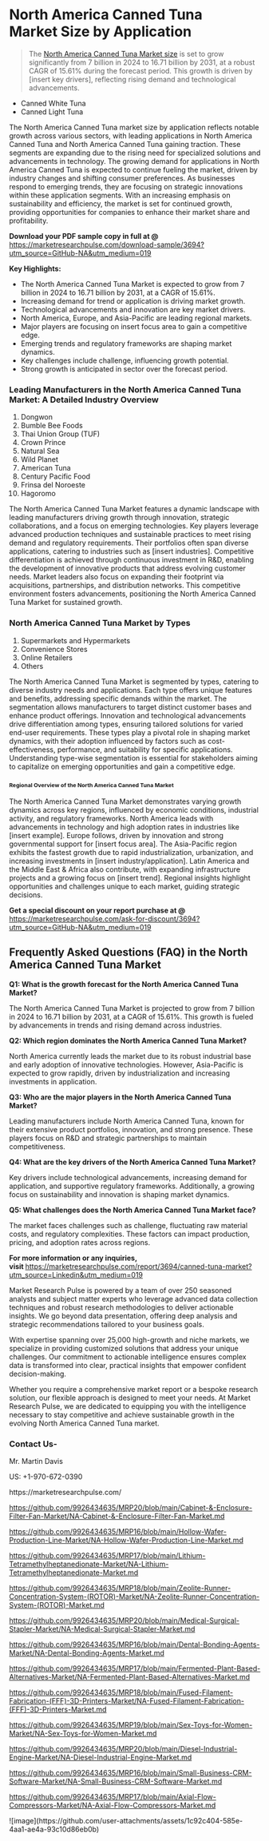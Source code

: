 <h1>North America Canned Tuna Market&nbsp;Size by Application</h1><blockquote><p>The <a href="https://marketresearchpulse.com/download-sample/3694?utm_source=GitHub-NA&amp;utm_medium=019">North America Canned Tuna Market size</a> is set to grow significantly from 7 billion in 2024 to 16.71 billion by 2031, at a robust CAGR of 15.61% during the forecast period. This growth is driven by [insert key drivers], reflecting rising demand and technological advancements.</p></blockquote><ul><li>Canned White Tuna <li> Canned Light Tuna</li></ul><p>The North America Canned Tuna market size by application reflects notable growth across various sectors, with leading applications in North America Canned Tuna and North America Canned Tuna gaining traction. These segments are expanding due to the rising need for specialized solutions and advancements in technology. The growing demand for applications in North America Canned Tuna is expected to continue fueling the market, driven by industry changes and shifting consumer preferences. As businesses respond to emerging trends, they are focusing on strategic innovations within these application segments. With an increasing emphasis on sustainability and efficiency, the market is set for continued growth, providing opportunities for companies to enhance their market share and profitability.</p><p><strong>Download your PDF sample copy in full at @ </strong><a href="https://marketresearchpulse.com/download-sample/3694?utm_source=GitHub-NA&amp;utm_medium=019">https://marketresearchpulse.com/download-sample/3694?utm_source=GitHub-NA&amp;utm_medium=019</a></p><p><strong>Key Highlights: </strong></p><ul><li>The North America Canned Tuna Market is expected to grow from 7 billion in 2024 to 16.71 billion by 2031, at a CAGR of 15.61%.</li><li>Increasing demand for trend or application is driving market growth.</li><li>Technological advancements and innovation are key market drivers.</li><li>North America, Europe, and Asia-Pacific are leading regional markets.</li><li>Major players are focusing on insert focus area to gain a competitive edge.</li><li>Emerging trends and regulatory frameworks are shaping market dynamics.</li><li>Key challenges include challenge, influencing growth potential.</li><li>Strong growth is anticipated in sector over the forecast period.</li></ul><h3>Leading Manufacturers in the North America Canned Tuna Market: A Detailed Industry Overview</h3><ol><li>Dongwon</li><li>Bumble Bee Foods</li><li>Thai Union Group (TUF)</li><li>Crown Prince</li><li>Natural Sea</li><li>Wild Planet</li><li>American Tuna</li><li>Century Pacific Food</li><li>Frinsa del Noroeste</li><li>Hagoromo</li></ol><div class="flex max-w-full flex-col flex-grow"><div class="min-h-8 text-message flex w-full flex-col items-end gap-2 whitespace-normal break-words [.text-message+&amp;]:mt-5" dir="auto" data-message-author-role="assistant" data-message-id="fd8432e4-4910-450d-b182-61b7bfb0a01f" data-message-model-slug="gpt-4o"><div class="flex w-full flex-col gap-1 empty:hidden first:pt-[3px]"><div class="markdown prose w-full break-words dark:prose-invert light"><p>The North America Canned Tuna Market features a dynamic landscape with leading manufacturers driving growth through innovation, strategic collaborations, and a focus on emerging technologies. Key players leverage advanced production techniques and sustainable practices to meet rising demand and regulatory requirements. Their portfolios often span diverse applications, catering to industries such as [insert industries]. Competitive differentiation is achieved through continuous investment in R&amp;D, enabling the development of innovative products that address evolving customer needs. Market leaders also focus on expanding their footprint via acquisitions, partnerships, and distribution networks. This competitive environment fosters advancements, positioning the North America Canned Tuna Market for sustained growth.</p></div></div></div></div><h3>North America Canned Tuna Market by Types</h3><ol><li>Supermarkets and Hypermarkets <li> Convenience Stores <li> Online Retailers <li> Others</li></ol><div class="flex max-w-full flex-col flex-grow"><div class="min-h-8 text-message flex w-full flex-col items-end gap-2 whitespace-normal break-words [.text-message+&amp;]:mt-5" dir="auto" data-message-author-role="assistant" data-message-id="084470be-0bb7-4664-bddf-5156b4f41249" data-message-model-slug="gpt-4o-mini"><div class="flex w-full flex-col gap-1 empty:hidden first:pt-[3px]"><div class="markdown prose w-full break-words dark:prose-invert light"><p>The North America Canned Tuna Market is segmented by types, catering to diverse industry needs and applications. Each type offers unique features and benefits, addressing specific demands within the market. The segmentation allows manufacturers to target distinct customer bases and enhance product offerings. Innovation and technological advancements drive differentiation among types, ensuring tailored solutions for varied end-user requirements. These types play a pivotal role in shaping market dynamics, with their adoption influenced by factors such as cost-effectiveness, performance, and suitability for specific applications. Understanding type-wise segmentation is essential for stakeholders aiming to capitalize on emerging opportunities and gain a competitive edge.</p></div></div></div></div><h3><span style="font-size: 11px;">Regional Overview of the North America Canned Tuna Market</span></h3><div class="flex max-w-full flex-col flex-grow"><div class="min-h-8 text-message flex w-full flex-col items-end gap-2 whitespace-normal break-words [.text-message+&amp;]:mt-5" dir="auto" data-message-author-role="assistant" data-message-id="e9038762-ce64-4e30-91c9-9bd413514231" data-message-model-slug="gpt-4o-mini"><div class="flex w-full flex-col gap-1 empty:hidden first:pt-[3px]"><div class="markdown prose w-full break-words dark:prose-invert light"><p>The North America Canned Tuna Market demonstrates varying growth dynamics across key regions, influenced by economic conditions, industrial activity, and regulatory frameworks. North America leads with advancements in technology and high adoption rates in industries like [insert example]. Europe follows, driven by innovation and strong governmental support for [insert focus area]. The Asia-Pacific region exhibits the fastest growth due to rapid industrialization, urbanization, and increasing investments in [insert industry/application]. Latin America and the Middle East &amp; Africa also contribute, with expanding infrastructure projects and a growing focus on [insert trend]. Regional insights highlight opportunities and challenges unique to each market, guiding strategic decisions.</p></div></div></div></div><p><strong>Get a special discount on your report purchase at @ </strong><a href="https://marketresearchpulse.com/ask-for-discount/3694?utm_source=GitHub-NA&amp;utm_medium=019">https://marketresearchpulse.com/ask-for-discount/3694?utm_source=GitHub-NA&amp;utm_medium=019</a></p><h2>Frequently Asked Questions (FAQ) in the North America Canned Tuna Market</h2><p><strong>Q1: What is the growth forecast for the North America Canned Tuna Market?</strong></p><p>The North America Canned Tuna Market is projected to grow from 7 billion in 2024 to 16.71 billion by 2031, at a CAGR of 15.61%. This growth is fueled by advancements in trends and rising demand across industries.</p><p><strong>Q2: Which region dominates the North America Canned Tuna Market?</strong></p><p>North America currently leads the market due to its robust industrial base and early adoption of innovative technologies. However, Asia-Pacific is expected to grow rapidly, driven by industrialization and increasing investments in application.</p><p><strong>Q3: Who are the major players in the North America Canned Tuna Market?</strong></p><p>Leading manufacturers include North America Canned Tuna, known for their extensive product portfolios, innovation, and strong presence. These players focus on R&amp;D and strategic partnerships to maintain competitiveness.</p><p><strong>Q4: What are the key drivers of the North America Canned Tuna Market?</strong></p><p>Key drivers include technological advancements, increasing demand for application, and supportive regulatory frameworks. Additionally, a growing focus on sustainability and innovation is shaping market dynamics.</p><p><strong>Q5: What challenges does the North America Canned Tuna Market face?</strong></p><p>The market faces challenges such as challenge, fluctuating raw material costs, and regulatory complexities. These factors can impact production, pricing, and adoption rates across regions.</p><p><strong>For more information or any inquiries, visit&nbsp;</strong><a href="https://marketresearchpulse.com/report/3694/canned-tuna-market?utm_source=Linkedin&utm_medium=019">https://marketresearchpulse.com/report/3694/canned-tuna-market?utm_source=Linkedin&utm_medium=019</a></p><p>Market Research Pulse is powered by a team of over 250 seasoned analysts and subject matter experts who leverage advanced data collection techniques and robust research methodologies to deliver actionable insights. We go beyond data presentation, offering deep analysis and strategic recommendations tailored to your business goals.</p><p>With expertise spanning over 25,000 high-growth and niche markets, we specialize in providing customized solutions that address your unique challenges. Our commitment to actionable intelligence ensures complex data is transformed into clear, practical insights that empower confident decision-making.</p><p>Whether you require a comprehensive market report or a bespoke research solution, our flexible approach is designed to meet your needs. At Market Research Pulse, we are dedicated to equipping you with the intelligence necessary to stay competitive and achieve sustainable growth in the evolving North America Canned Tuna market.</p><h3><strong>Contact Us-</strong></h3><p>Mr. Martin Davis</p><p>US: +1-970-672-0390</p><p>https://marketresearchpulse.com/</p><p><a href="https://github.com/9926434635/MRP20/blob/main/Cabinet-&-Enclosure-Filter-Fan-Market/NA-Cabinet-&-Enclosure-Filter-Fan-Market.md">https://github.com/9926434635/MRP20/blob/main/Cabinet-&-Enclosure-Filter-Fan-Market/NA-Cabinet-&-Enclosure-Filter-Fan-Market.md</a></p><p><a href="https://github.com/9926434635/MRP16/blob/main/Hollow-Wafer-Production-Line-Market/NA-Hollow-Wafer-Production-Line-Market.md">https://github.com/9926434635/MRP16/blob/main/Hollow-Wafer-Production-Line-Market/NA-Hollow-Wafer-Production-Line-Market.md</a></p><p><a href="https://github.com/9926434635/MRP17/blob/main/Lithium-Tetramethylheptanedionate-Market/NA-Lithium-Tetramethylheptanedionate-Market.md">https://github.com/9926434635/MRP17/blob/main/Lithium-Tetramethylheptanedionate-Market/NA-Lithium-Tetramethylheptanedionate-Market.md</a></p><p><a href="https://github.com/9926434635/MRP18/blob/main/Zeolite-Runner-Concentration-System-(ROTOR)-Market/NA-Zeolite-Runner-Concentration-System-(ROTOR)-Market.md">https://github.com/9926434635/MRP18/blob/main/Zeolite-Runner-Concentration-System-(ROTOR)-Market/NA-Zeolite-Runner-Concentration-System-(ROTOR)-Market.md</a></p><p><a href="https://github.com/9926434635/MRP20/blob/main/Medical-Surgical-Stapler-Market/NA-Medical-Surgical-Stapler-Market.md">https://github.com/9926434635/MRP20/blob/main/Medical-Surgical-Stapler-Market/NA-Medical-Surgical-Stapler-Market.md</a></p><p><a href="https://github.com/9926434635/MRP16/blob/main/Dental-Bonding-Agents-Market/NA-Dental-Bonding-Agents-Market.md">https://github.com/9926434635/MRP16/blob/main/Dental-Bonding-Agents-Market/NA-Dental-Bonding-Agents-Market.md</a></p><p><a href="https://github.com/9926434635/MRP17/blob/main/Fermented-Plant-Based-Alternatives-Market/NA-Fermented-Plant-Based-Alternatives-Market.md">https://github.com/9926434635/MRP17/blob/main/Fermented-Plant-Based-Alternatives-Market/NA-Fermented-Plant-Based-Alternatives-Market.md</a></p><p><a href="https://github.com/9926434635/MRP18/blob/main/Fused-Filament-Fabrication-(FFF)-3D-Printers-Market/NA-Fused-Filament-Fabrication-(FFF)-3D-Printers-Market.md">https://github.com/9926434635/MRP18/blob/main/Fused-Filament-Fabrication-(FFF)-3D-Printers-Market/NA-Fused-Filament-Fabrication-(FFF)-3D-Printers-Market.md</a></p><p><a href="https://github.com/9926434635/MRP19/blob/main/Sex-Toys-for-Women-Market/NA-Sex-Toys-for-Women-Market.md">https://github.com/9926434635/MRP19/blob/main/Sex-Toys-for-Women-Market/NA-Sex-Toys-for-Women-Market.md</a></p><p><a href="https://github.com/9926434635/MRP20/blob/main/Diesel-Industrial-Engine-Market/NA-Diesel-Industrial-Engine-Market.md">https://github.com/9926434635/MRP20/blob/main/Diesel-Industrial-Engine-Market/NA-Diesel-Industrial-Engine-Market.md</a></p><p><a href="https://github.com/9926434635/MRP16/blob/main/Small-Business-CRM-Software-Market/NA-Small-Business-CRM-Software-Market.md">https://github.com/9926434635/MRP16/blob/main/Small-Business-CRM-Software-Market/NA-Small-Business-CRM-Software-Market.md</a></p><p><a href="https://github.com/9926434635/MRP17/blob/main/Axial-Flow-Compressors-Market/NA-Axial-Flow-Compressors-Market.md">https://github.com/9926434635/MRP17/blob/main/Axial-Flow-Compressors-Market/NA-Axial-Flow-Compressors-Market.md</a></p>
![image](https://github.com/user-attachments/assets/1c92c404-585e-4aa1-ae4a-93c10d86eb0b)
